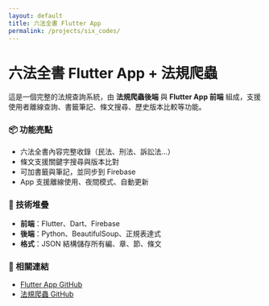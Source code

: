 ```yaml
---
layout: default
title: 六法全書 Flutter App
permalink: /projects/six_codes/
---
```


<div class="content-container">
  <h1>六法全書 Flutter App + 法規爬蟲</h1>

  <p>這是一個完整的法規查詢系統，由 <strong>法規爬蟲後端</strong> 與 <strong>Flutter App 前端</strong> 組成，支援使用者離線查詢、書籤筆記、條文搜尋、歷史版本比較等功能。</p>

  <h3>📦 功能亮點</h3>
  <ul>
    <li>六法全書內容完整收錄（民法、刑法、訴訟法…）</li>
    <li>條文支援關鍵字搜尋與版本比對</li>
    <li>可加書籤與筆記，並同步到 Firebase</li>
    <li>App 支援離線使用、夜間模式、自動更新</li>
  </ul>

  <h3>🔧 技術堆疊</h3>
  <ul>
    <li><strong>前端</strong>：Flutter、Dart、Firebase</li>
    <li><strong>後端</strong>：Python、BeautifulSoup、正規表達式</li>
    <li><strong>格式</strong>：JSON 結構儲存所有編、章、節、條文</li>
  </ul>

  <h3>🔗 相關連結</h3>
  <ul>
    <li><a href="https://github.com/your-repo/six_codes_app" target="_blank">Flutter App GitHub</a></li>
    <li><a href="https://github.com/your-repo/law-crawler" target="_blank">法規爬蟲 GitHub</a></li>
  </ul>
</div>
